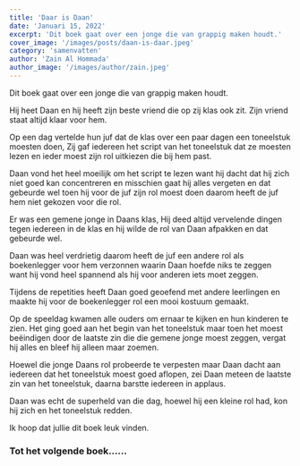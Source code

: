 ```yaml
---
title: 'Daar is Daan'
date: 'Januari 15, 2022'
excerpt: 'Dit boek gaat over een jonge die van grappig maken houdt.'
cover_image: '/images/posts/daan-is-daar.jpeg'
category: 'samenvatten'
author: 'Zain Al Hommada'
author_image: '/images/author/zain.jpeg'
---
```


Dit boek gaat over een jonge die van grappig maken houdt. 

Hij heet Daan en hij heeft zijn beste vriend die op zij klas ook zit. 
Zijn vriend staat altijd klaar voor hem.

Op een dag vertelde hun juf dat de klas over een paar dagen een toneelstuk moesten doen, Zij gaf iedereen het script van het toneelstuk dat ze moesten lezen en ieder moest zijn rol uitkiezen die bij hem past. 

Daan vond het heel moeilijk om het script te lezen want hij dacht dat hij zich niet goed kan concentreren en misschien gaat hij alles vergeten en dat gebeurde wel toen hij voor de juf zijn rol moest doen daarom heeft de juf hem niet gekozen voor die rol. 

Er was een gemene jonge in Daans klas, Hij deed altijd vervelende dingen tegen iedereen in de klas en hij wilde de rol van Daan afpakken en dat gebeurde wel. 

Daan was heel verdrietig daarom heeft de juf een andere rol als boekenlegger voor hem verzonnen waarin Daan hoefde niks te zeggen want hij vond heel spannend als hij voor anderen iets moet zeggen.

Tijdens de repetities heeft Daan goed geoefend met andere leerlingen en maakte hij voor de boekenlegger rol een mooi kostuum gemaakt.

Op de speeldag kwamen alle ouders om ernaar te kijken en hun kinderen te zien.
Het ging goed aan het begin van het toneelstuk maar toen het moest beëindigen door de laatste zin die die gemene jonge moest zeggen, vergat hij alles en bleef hij alleen maar zoemen. 

Hoewel die jonge Daans rol probeerde te verpesten maar Daan dacht aan iedereen dat het toneelstuk moest goed aflopen, zei Daan meteen de laatste zin van het toneelstuk, daarna barstte iedereen in applaus.

Daan was echt de superheld van die dag, hoewel hij een kleine rol had, kon hij zich en het toneelstuk redden. 

Ik hoop dat jullie dit boek leuk vinden.

### Tot het volgende boek......